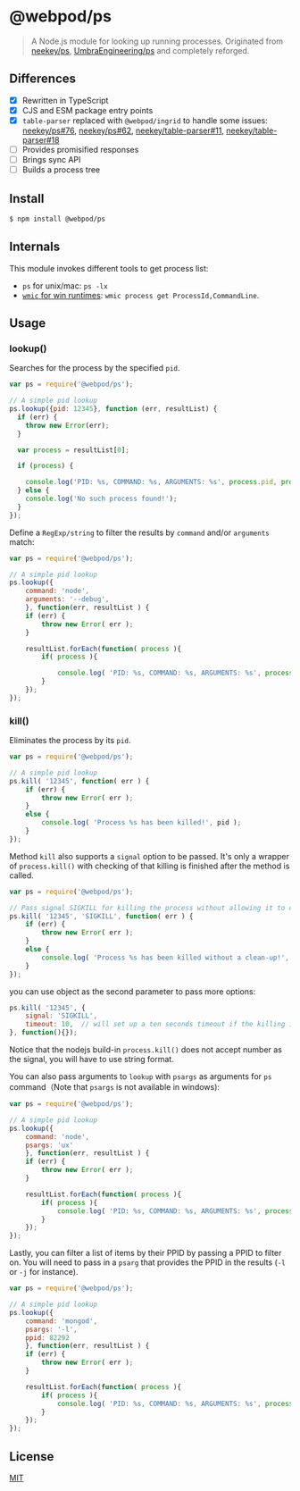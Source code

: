 # @webpod/ps

> A Node.js module for looking up running processes. Originated from [neekey/ps](https://github.com/neekey/ps), [UmbraEngineering/ps](https://github.com/UmbraEngineering/ps) and completely reforged.

## Differences
* [x] Rewritten in TypeScript
* [x] CJS and ESM package entry points
* [x] `table-parser` replaced with `@webpod/ingrid` to handle some issues: [neekey/ps#76](https://github.com/neekey/ps/issues/76), [neekey/ps#62](https://github.com/neekey/ps/issues/62), [neekey/table-parser#11](https://github.com/neekey/table-parser/issues/11), [neekey/table-parser#18](https://github.com/neekey/table-parser/issues/18)
* [ ] Provides promisified responses
* [ ] Brings sync API
* [ ] Builds a process tree

## Install
```bash
$ npm install @webpod/ps
```

## Internals
This module invokes different tools to get process list:

* `ps` for unix/mac: `ps -lx`
* [`wmic` for win runtimes](https://learn.microsoft.com/en-us/windows/win32/wmisdk/wmic): `wmic process get ProcessId,CommandLine`.

## Usage

### lookup()
Searches for the process by the specified `pid`.
```javascript
var ps = require('@webpod/ps');

// A simple pid lookup
ps.lookup({pid: 12345}, function (err, resultList) {
  if (err) {
    throw new Error(err);
  }

  var process = resultList[0];

  if (process) {

    console.log('PID: %s, COMMAND: %s, ARGUMENTS: %s', process.pid, process.command, process.arguments);
  } else {
    console.log('No such process found!');
  }
});

```

Define a `RegExp/string` to filter the results by `command` and/or `arguments` match:

```javascript
var ps = require('@webpod/ps');

// A simple pid lookup
ps.lookup({
    command: 'node',
    arguments: '--debug',
    }, function(err, resultList ) {
    if (err) {
        throw new Error( err );
    }

    resultList.forEach(function( process ){
        if( process ){

            console.log( 'PID: %s, COMMAND: %s, ARGUMENTS: %s', process.pid, process.command, process.arguments );
        }
    });
});

```

### kill()
Eliminates the process by its `pid`.

```javascript
var ps = require('@webpod/ps');

// A simple pid lookup
ps.kill( '12345', function( err ) {
    if (err) {
        throw new Error( err );
    }
    else {
        console.log( 'Process %s has been killed!', pid );
    }
});
```

Method `kill` also supports a `signal` option to be passed. It's only a wrapper of `process.kill()` with checking of that killing is finished after the method is called.

```javascript
var ps = require('@webpod/ps');

// Pass signal SIGKILL for killing the process without allowing it to clean up
ps.kill( '12345', 'SIGKILL', function( err ) {
    if (err) {
        throw new Error( err );
    }
    else {
        console.log( 'Process %s has been killed without a clean-up!', pid );
    }
});
```

you can use object as the second parameter to pass more options:

```js
ps.kill( '12345', {
    signal: 'SIGKILL',
    timeout: 10,  // will set up a ten seconds timeout if the killing is not successful
}, function(){});

```

Notice that the nodejs build-in `process.kill()` does not accept number as the signal, you will have to use string format.


You can also pass arguments to `lookup` with `psargs` as arguments for `ps` command（Note that `psargs` is not available in windows):

```javascript
var ps = require('@webpod/ps');

// A simple pid lookup
ps.lookup({
    command: 'node',
    psargs: 'ux'
    }, function(err, resultList ) {
    if (err) {
        throw new Error( err );
    }

    resultList.forEach(function( process ){
        if( process ){
            console.log( 'PID: %s, COMMAND: %s, ARGUMENTS: %s', process.pid, process.command, process.arguments );
        }
    });
});

```

Lastly, you can filter a list of items by their PPID by passing a PPID to filter on. You will need to pass in a `psarg` that provides the PPID in the results (`-l` or `-j` for instance).

```javascript
var ps = require('@webpod/ps');

// A simple pid lookup
ps.lookup({
    command: 'mongod',
    psargs: '-l',
    ppid: 82292
    }, function(err, resultList ) {
    if (err) {
        throw new Error( err );
    }

    resultList.forEach(function( process ){
        if( process ){
            console.log( 'PID: %s, COMMAND: %s, ARGUMENTS: %s', process.pid, process.command, process.arguments );
        }
    });
});
```

## License
[MIT](./LICENSE)
